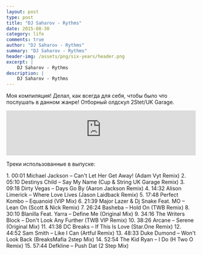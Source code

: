 ```yaml
---
layout: post
type: post
title: "DJ Saharov - Rythms"
date: 2015-08-30
category: life
comments: true
author: "DJ Saharov - Rythms"
summary: "DJ Saharov - Rythms"
header-img: /assets/png/six-years/header.png
excerpt: |
    DJ Saharov - Rythms
description: |
    DJ Saharov - Rythms
---
```


<p>
<span class="firstcharacter">М</span>оя компиляция! Делал, как всегда для себя, чтобы было что послушать в данном жанре! Отборный олдскул 2Stet/UK Garage.</p>

<iframe width="100%" height="120" src="https://player-widget.mixcloud.com/widget/iframe/?hide_cover=1&feed=%2Fdjsaharovofficial%2Frythms-2-step-compilation%2F" frameborder="0" allow="encrypted-media; fullscreen; autoplay; idle-detection; speaker-selection; web-share;" ></iframe>

<p>Треки использованные в выпуске:</p>
1. 00:01 Michael Jackson – Can't Let Her Get Away! (Adam Vyt Remix)
2. 05:10 Destinys Child – Say My Name (Cup & String UK Garage Remix)
3. 09:18 Dirty Vegas – Days Go By (Aaron Jackson Remix)
4. 14:32 Alison Limerick – Where Love Lives (Jason Laidback Remix)
5. 17:48 Perfect Kombo – Equanoid (VIP Mix)
6. 21:39 Major Lazer & Dj Snake Feat. MO – Lean On (Scott & Nick Remix)
7. 26:24 Basheba – Hold On (TWB Remix)
8. 30:10 Blanilla Feat. Yarra – Define Me (Original Mix)
9. 34:16 The Writers Block – Don't Look Any Further (TWB VIP Remix)
10. 38:26 Arcane – Serene (Original Mix)
11. 41:38 DC Breaks – If This Is Love (Star.One Remix)
12. 44:52 Sam Smith – Like I Can (Artful Remix)
13. 48:33 Duke Dumond – Won't Look Back (BreaksMafia 2step Mix)
14. 52:54 The Kid Ryan – I Do (H Two O Remix)
15. 57:44 Defkline – Push Dat (2 Step Mix)
